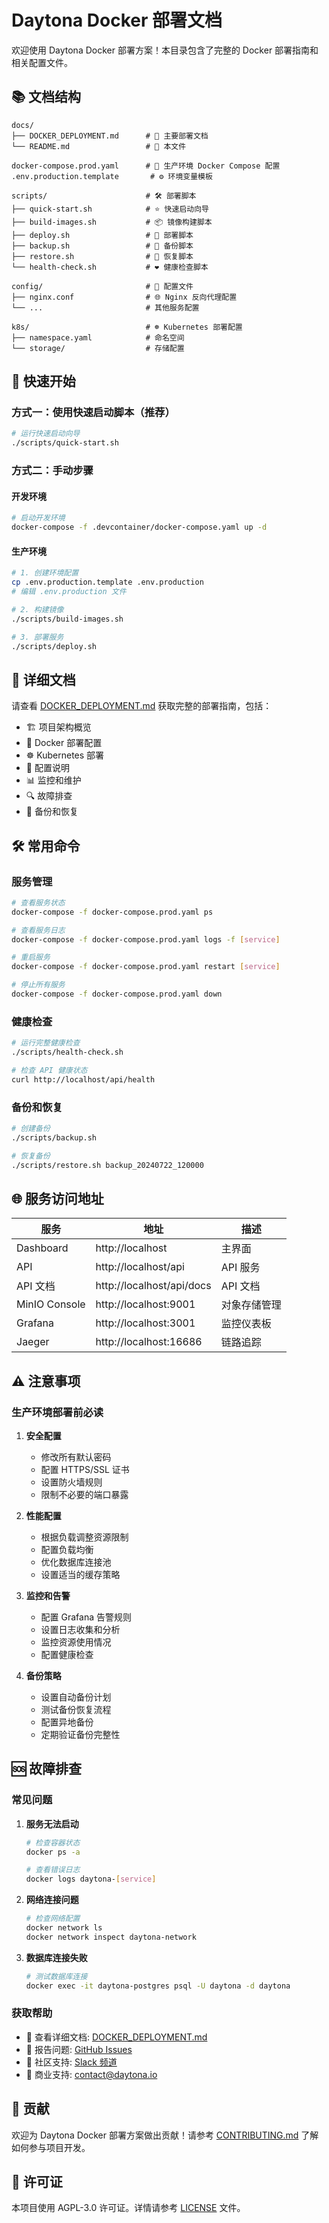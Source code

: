 # Daytona Docker 部署文档

欢迎使用 Daytona Docker 部署方案！本目录包含了完整的 Docker 部署指南和相关配置文件。

## 📚 文档结构

```
docs/
├── DOCKER_DEPLOYMENT.md      # 🚀 主要部署文档
└── README.md                 # 📖 本文件

docker-compose.prod.yaml      # 🐳 生产环境 Docker Compose 配置
.env.production.template       # ⚙️ 环境变量模板

scripts/                      # 🛠️ 部署脚本
├── quick-start.sh            # ⭐ 快速启动向导
├── build-images.sh           # 📦 镜像构建脚本
├── deploy.sh                 # 🚀 部署脚本
├── backup.sh                 # 💾 备份脚本
├── restore.sh                # 🔄 恢复脚本
└── health-check.sh           # ❤️ 健康检查脚本

config/                       # 📁 配置文件
├── nginx.conf                # 🌐 Nginx 反向代理配置
└── ...                       # 其他服务配置

k8s/                          # ☸️ Kubernetes 部署配置
├── namespace.yaml            # 命名空间
└── storage/                  # 存储配置
```

## 🚀 快速开始

### 方式一：使用快速启动脚本（推荐）

```bash
# 运行快速启动向导
./scripts/quick-start.sh
```

### 方式二：手动步骤

#### 开发环境
```bash
# 启动开发环境
docker-compose -f .devcontainer/docker-compose.yaml up -d
```

#### 生产环境
```bash
# 1. 创建环境配置
cp .env.production.template .env.production
# 编辑 .env.production 文件

# 2. 构建镜像
./scripts/build-images.sh

# 3. 部署服务
./scripts/deploy.sh
```

## 📖 详细文档

请查看 [DOCKER_DEPLOYMENT.md](DOCKER_DEPLOYMENT.md) 获取完整的部署指南，包括：

- 🏗️ 项目架构概览
- 🐳 Docker 部署配置
- ☸️ Kubernetes 部署
- 🔧 配置说明
- 📊 监控和维护
- 🔍 故障排查
- 💾 备份和恢复

## 🛠️ 常用命令

### 服务管理
```bash
# 查看服务状态
docker-compose -f docker-compose.prod.yaml ps

# 查看服务日志
docker-compose -f docker-compose.prod.yaml logs -f [service]

# 重启服务
docker-compose -f docker-compose.prod.yaml restart [service]

# 停止所有服务
docker-compose -f docker-compose.prod.yaml down
```

### 健康检查
```bash
# 运行完整健康检查
./scripts/health-check.sh

# 检查 API 健康状态
curl http://localhost/api/health
```

### 备份和恢复
```bash
# 创建备份
./scripts/backup.sh

# 恢复备份
./scripts/restore.sh backup_20240722_120000
```

## 🌐 服务访问地址

| 服务 | 地址 | 描述 |
|------|------|------|
| Dashboard | http://localhost | 主界面 |
| API | http://localhost/api | API 服务 |
| API 文档 | http://localhost/api/docs | API 文档 |
| MinIO Console | http://localhost:9001 | 对象存储管理 |
| Grafana | http://localhost:3001 | 监控仪表板 |
| Jaeger | http://localhost:16686 | 链路追踪 |

## ⚠️ 注意事项

### 生产环境部署前必读

1. **安全配置**
   - 修改所有默认密码
   - 配置 HTTPS/SSL 证书
   - 设置防火墙规则
   - 限制不必要的端口暴露

2. **性能配置**
   - 根据负载调整资源限制
   - 配置负载均衡
   - 优化数据库连接池
   - 设置适当的缓存策略

3. **监控和告警**
   - 配置 Grafana 告警规则
   - 设置日志收集和分析
   - 监控资源使用情况
   - 配置健康检查

4. **备份策略**
   - 设置自动备份计划
   - 测试备份恢复流程
   - 配置异地备份
   - 定期验证备份完整性

## 🆘 故障排查

### 常见问题

1. **服务无法启动**
   ```bash
   # 检查容器状态
   docker ps -a
   
   # 查看错误日志
   docker logs daytona-[service]
   ```

2. **网络连接问题**
   ```bash
   # 检查网络配置
   docker network ls
   docker network inspect daytona-network
   ```

3. **数据库连接失败**
   ```bash
   # 测试数据库连接
   docker exec -it daytona-postgres psql -U daytona -d daytona
   ```

### 获取帮助

- 📖 查看详细文档: [DOCKER_DEPLOYMENT.md](DOCKER_DEPLOYMENT.md)
- 🐛 报告问题: [GitHub Issues](https://github.com/daytonaio/daytona/issues)
- 💬 社区支持: [Slack 频道](https://go.daytona.io/slack)
- 📧 商业支持: contact@daytona.io

## 🤝 贡献

欢迎为 Daytona Docker 部署方案做出贡献！请参考 [CONTRIBUTING.md](../CONTRIBUTING.md) 了解如何参与项目开发。

## 📄 许可证

本项目使用 AGPL-3.0 许可证。详情请参考 [LICENSE](../LICENSE) 文件。
